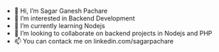 - 👋 Hi, I’m Sagar Ganesh Pachare
- 👀 I’m interested in Backend Development
- 🌱 I’m currently learning Nodejs
- 💞️ I’m looking to collaborate on backend projects in Nodejs and PHP 
- 📫 You can contack me on linkedin.com/sagarpachare

<!---
spachare91/spachare91 is a ✨ special ✨ repository because its `README.md` (this file) appears on your GitHub profile.
You can click the Preview link to take a look at your changes.
--->
